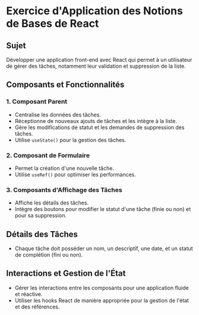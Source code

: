 # Exercice d'Application des Notions de Bases de React

## Sujet
Développer une application front-end avec React qui permet à un utilisateur de gérer des tâches, notamment leur validation et suppression de la liste.

## Composants et Fonctionnalités

### 1. Composant Parent
- Centralise les données des tâches.
- Réceptionne de nouveaux ajouts de tâches et les intègre à la liste.
- Gère les modifications de statut et les demandes de suppression des tâches.
- Utilise `useState()` pour la gestion des tâches.

### 2. Composant de Formulaire
- Permet la création d'une nouvelle tâche.
- Utilise `useRef()` pour optimiser les performances.

### 3. Composants d'Affichage des Tâches
- Affiche les détails des tâches.
- Intègre des boutons pour modifier le statut d'une tâche (finie ou non) et pour sa suppression.

## Détails des Tâches
- Chaque tâche doit posséder un nom, un descriptif, une date, et un statut de complétion (fini ou non).

## Interactions et Gestion de l'État
- Gérer les interactions entre les composants pour une application fluide et réactive.
- Utiliser les hooks React de manière appropriée pour la gestion de l'état et des références.
